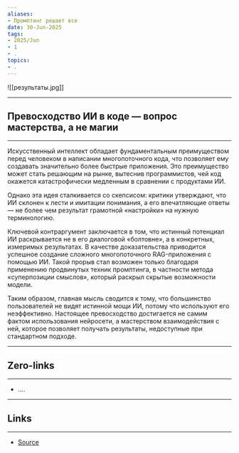 ```yaml
---
aliases: 
- Промптинг решает все 
date: 30-Jun-2025
tags:
- 2025/Jun
- 1
- .
topics:
- .
---
```

![[результаты.jpg]]

-----
##  Превосходство ИИ в коде — вопрос мастерства, а не магии
-----
Искусственный интеллект обладает фундаментальным преимуществом перед человеком в написании многопоточного кода, что позволяет ему создавать значительно более быстрые приложения. Это преимущество может стать решающим на рынке, вытеснив программистов, чей код окажется катастрофически медленным в сравнении с продуктами ИИ.

Однако эта идея сталкивается со скепсисом: критики утверждают, что ИИ склонен к лести и имитации понимания, а его впечатляющие ответы — не более чем результат грамотной «настройки» на нужную терминологию.

Ключевой контраргумент заключается в том, что истинный потенциал ИИ раскрывается не в его диалоговой «болтовне», а в конкретных, измеримых результатах. В качестве доказательства приводится успешное создание сложного многопоточного RAG-приложения с помощью ИИ. Такой прорыв стал возможен только благодаря применению продвинутых техник промптинга, в частности метода «суперпозиции смыслов», который раскрыл скрытые возможности модели.

Таким образом, главная мысль сводится к тому, что большинство пользователей не видят истинной мощи ИИ, потому что используют его неэффективно. Настоящее превосходство достигается не самим фактом использования нейросети, а мастерством взаимодействия с ней, которое позволяет получать результаты, недоступные при стандартном подходе.

---
## Zero-links
---
- ....

---
## Links
---
- [Source](https://t.me/turboproject/1788)